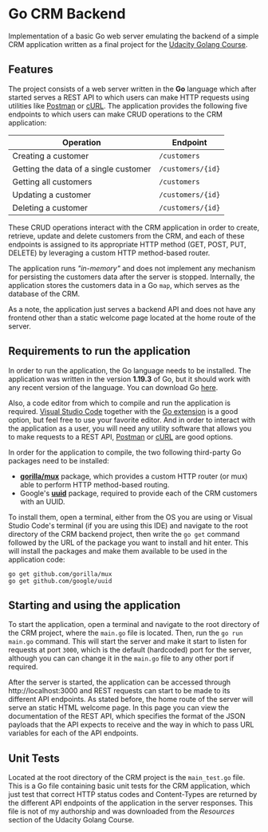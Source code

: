 ﻿# Go CRM Backend

Implementation of a basic Go web server emulating the backend of a simple CRM application written as a final project for the [Udacity Golang Course](https://www.udacity.com/course/golang--cd11970).

## Features

The project consists of a web server written in the **Go** language which after started serves a REST API to which users can make HTTP requests using utilities like [Postman](https://www.postman.com/) or [cURL](https://curl.se/). The application provides the following five endpoints to which users can make CRUD operations to the CRM application:

| Operation                             | Endpoint          |
| ------------------------------------- | ----------------- |
| Creating a customer                   | `/customers`      |
| Getting the data of a single customer | `/customers/{id}` |
| Getting all customers                 | `/customers`      |
| Updating a customer                   | `/customers/{id}` |
| Deleting a customer                   | `/customers/{id}` |

These CRUD operations interact with the CRM application in order to create, retrieve, update and delete customers from the CRM, and each of these endpoints is assigned to its appropriate HTTP method (GET, POST, PUT, DELETE) by leveraging a custom HTTP method-based router.

The application runs *"in-memory"* and does not implement any mechanism for persisting the customers data after the server is stopped. Internally, the application stores the customers data in a Go `map`, which serves as the database of the CRM.

As a note, the application just serves a backend API and does not have any frontend other than a static welcome page located at the home route of the server.

## Requirements to run the application

In order to run the application, the Go language needs to be installed. The application was written in the version **1.19.3** of Go, but it should work with any recent version of the language. You can download Go [here](https://go.dev/doc/install).

Also, a code editor from which to compile and run the application is required. [Visual Studio Code](https://code.visualstudio.com/) together with the [Go extension](https://code.visualstudio.com/docs/languages/go) is a good option, but feel free to use your favorite editor. And in order to interact with the application as a user, you will need any utility software that allows you to make requests to a REST API, [Postman](https://www.postman.com/) or [cURL](https://curl.se/) are good options.

In order for the application to compile, the two following third-party Go packages need to be installed:

- [**gorilla/mux**](https://pkg.go.dev/github.com/gorilla/mux) package, which provides a custom HTTP router (or mux) able to perform HTTP method-based routing.
- Google's [**uuid**](https://pkg.go.dev/github.com/google/uuid#section-readme) package, required to provide each of the CRM customers with an UUID.

To install them, open a terminal, either from the OS you are using or Visual Studio Code's terminal (if you are using this IDE) and navigate to the root directory of the CRM backend project, then write the `go get` command followed by the URL of the package you want to install and hit enter. This will install the packages and make them available to be used in the application code:

```
go get github.com/gorilla/mux
go get github.com/google/uuid
```

## Starting and using the application

To start the application, open a terminal and navigate to the root directory of the CRM project, where the `main.go` file is located. Then, run the `go run main.go` command. This will start the server and make it start to listen for requests at port `3000`, which is the default (hardcoded) port for the server, although you can can change it in the `main.go` file to any other port if required.  

After the server is started, the application can be accessed through http://localhost:3000 and REST requests can start to be made to its different API endpoints. As stated before, the home route of the server will serve an static HTML welcome page. In this page you can view the documentation of the REST API, which specifies the format of the JSON payloads that the API expects to receive and the way in which to pass URL variables for each of the API endpoints.

## Unit Tests

Located at the root directory of the CRM project is the `main_test.go` file. This is a Go file containing basic unit tests for the CRM application, which just test that correct HTTP status codes and Content-Types are returned by the different API endpoints of the application in the server responses. This file is not of my authorship and was downloaded from the *Resources* section of the Udacity Golang Course.